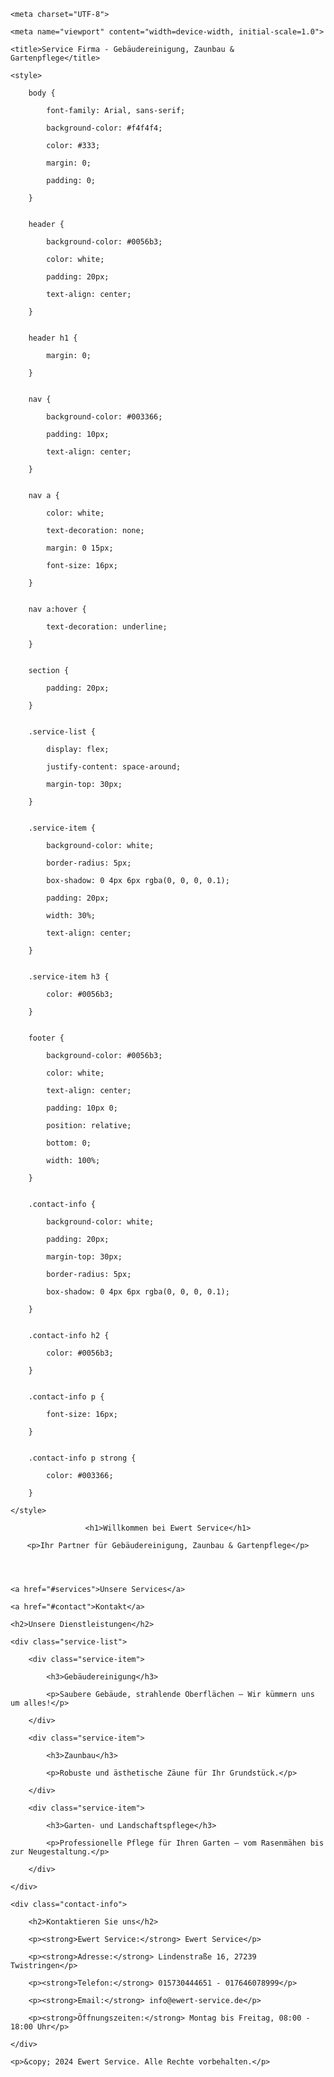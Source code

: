 <html lang="de">

<head>

    <meta charset="UTF-8">

    <meta name="viewport" content="width=device-width, initial-scale=1.0">

    <title>Service Firma - Gebäudereinigung, Zaunbau & Gartenpflege</title>

    <style>

        body {

            font-family: Arial, sans-serif;

            background-color: #f4f4f4;

            color: #333;

            margin: 0;

            padding: 0;

        }


        header {

            background-color: #0056b3;

            color: white;

            padding: 20px;

            text-align: center;

        }


        header h1 {

            margin: 0;

        }


        nav {

            background-color: #003366;

            padding: 10px;

            text-align: center;

        }


        nav a {

            color: white;

            text-decoration: none;

            margin: 0 15px;

            font-size: 16px;

        }


        nav a:hover {

            text-decoration: underline;

        }


        section {

            padding: 20px;

        }


        .service-list {

            display: flex;

            justify-content: space-around;

            margin-top: 30px;

        }


        .service-item {

            background-color: white;

            border-radius: 5px;

            box-shadow: 0 4px 6px rgba(0, 0, 0, 0.1);

            padding: 20px;

            width: 30%;

            text-align: center;

        }


        .service-item h3 {

            color: #0056b3;

        }


        footer {

            background-color: #0056b3;

            color: white;

            text-align: center;

            padding: 10px 0;

            position: relative;

            bottom: 0;

            width: 100%;

        }


        .contact-info {

            background-color: white;

            padding: 20px;

            margin-top: 30px;

            border-radius: 5px;

            box-shadow: 0 4px 6px rgba(0, 0, 0, 0.1);

        }


        .contact-info h2 {

            color: #0056b3;

        }


        .contact-info p {

            font-size: 16px;

        }


        .contact-info p strong {

            color: #003366;

        }

    </style>

</head>

<body>


<header>

    <h1>Willkommen bei Ewert Service</h1>

    <p>Ihr Partner für Gebäudereinigung, Zaunbau & Gartenpflege</p>

</header>


<nav>

    <a href="#services">Unsere Services</a>

    <a href="#contact">Kontakt</a>

</nav>


<section id="services">

    <h2>Unsere Dienstleistungen</h2>

    <div class="service-list">

        <div class="service-item">

            <h3>Gebäudereinigung</h3>

            <p>Saubere Gebäude, strahlende Oberflächen – Wir kümmern uns um alles!</p>

        </div>

        <div class="service-item">

            <h3>Zaunbau</h3>

            <p>Robuste und ästhetische Zäune für Ihr Grundstück.</p>

        </div>

        <div class="service-item">

            <h3>Garten- und Landschaftspflege</h3>

            <p>Professionelle Pflege für Ihren Garten – vom Rasenmähen bis zur Neugestaltung.</p>

        </div>

    </div>

</section>


<section id="contact">

    <div class="contact-info">

        <h2>Kontaktieren Sie uns</h2>

        <p><strong>Ewert Service:</strong> Ewert Service</p>

        <p><strong>Adresse:</strong> Lindenstraße 16, 27239 Twistringen</p>

        <p><strong>Telefon:</strong> 015730444651 - 017646078999</p>

        <p><strong>Email:</strong> info@ewert-service.de</p>

        <p><strong>Öffnungszeiten:</strong> Montag bis Freitag, 08:00 - 18:00 Uhr</p>

    </div>

</section>


<footer>

    <p>&copy; 2024 Ewert Service. Alle Rechte vorbehalten.</p>

</footer>


</body>

</html>
